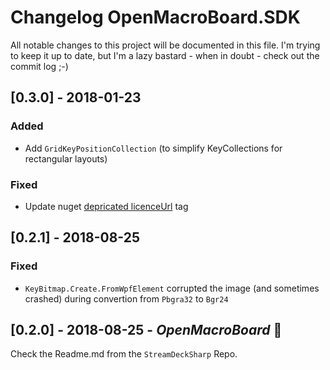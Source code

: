 # Changelog OpenMacroBoard.SDK
All notable changes to this project will be documented in this file.
I'm trying to keep it up to date, but I'm a lazy bastard - when in doubt - check out the commit log ;-)

## [0.3.0] - 2018-01-23
### Added
  - Add `GridKeyPositionCollection` (to simplify KeyCollections for rectangular layouts)
### Fixed
  - Update nuget [depricated licenceUrl](https://docs.microsoft.com/en-us/nuget/consume-packages/finding-and-choosing-packages#license-url-deprecation) tag

## [0.2.1] - 2018-08-25
### Fixed
  - `KeyBitmap.Create.FromWpfElement` corrupted the image (and sometimes crashed) during convertion from `Pbgra32` to `Bgr24`

## [0.2.0] - 2018-08-25 - *OpenMacroBoard* :tada:
Check the Readme.md from the `StreamDeckSharp` Repo.
